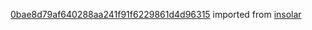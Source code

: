[0bae8d79af640288aa241f91f6229861d4d96315](https://github.com/insolar/insolar/commit/0bae8d79af640288aa241f91f6229861d4d96315) imported from [insolar](https://github.com/insolar/insolar)
